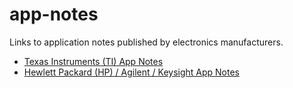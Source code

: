 # app-notes
Links to application notes published by electronics manufacturers.

* [Texas Instruments (TI) App Notes](ti-app-notes.md)
* [Hewlett Packard (HP) / Agilent / Keysight App Notes](hp-app-notes.md)
